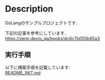# Description

GoLangのサンプルプロジェクトです．

下記の記事を参考にしています．  
https://zenn.dev/o_ga/books/dc6c7b055b65a3

## 実行手順

以下に構築手順を記載しています.  
[README_INIT.md](README_INIT.md)